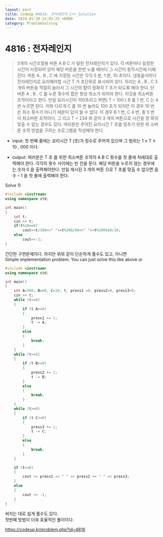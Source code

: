 ```yaml
---
layout: post
title: CodeUp_#4816:_전자레인지_C++_Solution
date: 2024-01-30 22:03:23 +0900
category: ProblemSolving
---
```

# 4816 : 전자레인지
> 3개의 시간조절용 버튼 A B C 가 달린 전자레인지가 있다. 각 버튼마다 일정한 시간이 지정되어 있어 해당 버튼을 한번 누를 때마다 그 시간이 동작시간에 더해진다. 버튼 A , B , C 에 지정된 시간은 각각 5 분, 1 분, 10 초이다. 냉동음식마다 전자레인지로 요리해야할 시간 T 가 초단위로 표시되어 있다. 우리는 A , B , C 3 개의 버튼을 적절히 눌러서 그 시간의 합이 정확히 T 초가 되도록 해야 한다. 단 버튼 A , B , C 를 누른 횟수의 합은 항상 최소가 되어야 한다. 이것을 최소버튼 조작이라고 한다. 만일 요리시간이 100초라고 하면( T = 100 ) B 를 1 번, C 는 4 번 누르면 된다. 이와 다르게 C 를 10 번 눌러도 100 초가 되지만 이 경우 10 번은 최소 횟수가 아니기 때문이 답이 될 수 없다. 이 경우 B 1 번, C 4 번, 총 5 번이 최소버튼 조작이다. 그 리고 T = 234 와 같이 3 개의 버튼으로 시간을 정 확히 맞출 수 없는 경우도 있다. 여러분은 주어진 요리시간 T 초를 맞추기 위한 최 소버튼 조작 방법을 구하는 프로그램을 작성해야 한다

- input: 첫 번째 줄에는 요리시간 T (초)가 정수로 주어져 있으며 그 범위는 1 ≤ T ≤ 10 , 000 이다.

- output: 여러분은 T 초 를 위한 최소버튼 조작의 A B C 횟수를 첫 줄에 차례대로 출력해야 한다. 각각의 횟수 사이에는 빈 칸을 둔다. 해당 버튼을 누르지 않는 경우에는 숫자 0 을 출력해야한다. 만일 제시된 3 개의 버튼 으로 T 초를 맞출 수 없으면 음수 – 1 을 첫 줄에 출력해야 한다.


Solve 1)
```C++
#include <iostream>
using namespace std;

int main()
{
    int t;
    cin >> t;
    if(t%10==0)
        cout<<t/300<<" "<<t%300/60<<" "<<t%300%60/10;
    else
        cout<<-1;
}
```

간단한 구현문제이다. 하지만 위와 같이 단순하게 풀수도 있고, 아니면                 
Simple implementation problem. You can just solve this like above or  

```C++
#include <iostream>
using namespace std;

int main()
{
    int A=300, B=60, C=10, t, press1 =0, press2=0, press3=0;
    cin >> t;
    while (t>=0)
    {
        if (t-A>=0)
        {
            press1 += 1;
            t -= A;
        }
        else
        {
            break;
        }
    }
    while (t>=0)
    {
        if (t-B>=0)
        {
            press2 += 1;
            t -= B;
        }
        else
        {
            break;
        }
    }
    while (t>=0)
    {
        if (t-C>=0)
        {
            press3 += 1;
            t -= C;
        }
        else
        {
            break;
        }
    }

    if (t==0)
    {
        cout << press1 << " " << press2 << " " << press3;
    }
    else
    {
        cout << -1;
    }
}

```

써지는 대로 쉽게 풀수도 있다.       
첫번째 방법이 더욱 효율적인 풀이이다.          


https://codeup.kr/problem.php?id=4816
